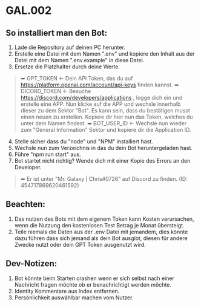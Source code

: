 # GAL.002
 
## So installiert man den Bot:

1. Lade die Repository auf deinen PC herunter.
2. Erstelle eine Datei mit dem Namen ".env" und kopiere den Inhalt aus der Datei mit dem Namen ".env.example" in diese Datei.
3. Ersetze die Platzhalter durch deine Werte.
>    ➥ GPT_TOKEN <- Dein API Token, das du auf https://platform.openai.com/account/api-keys finden kannst.
>    ➥ DICORD_TOKEN  <- Besuche https://discord.com/developers/applications , logge dich ein und erstelle eine APP. 
>    Nun klicke auf die APP  und wechsle innerhalb dieser zu dem Sektor "Bot". Es kann sein, dass du bestätigen musst einen neuen zu erstellen. Kopiere dir hier nun das Token, welches du unter dem Namen findest.
>    ➥ BOT_USER_ID <- Wechsle nun wieder zum "General Information" Sektor und kopiere dir die Application ID.
4. Stelle sicher dass du "node" und "NPM" installiert hast.
5. Wechsle nun zum Verzeichnis in das du dein Bot heruntergeladen hast.
6. Führe "npm run start" aus.
7. Bot startet nicht richtig? Wende dich mit einer Kopie des Errors an den Developer.
>    ➥ Er ist unter "Mr. Galaxy | Chris#0726" auf Discord zu finden. (ID: 454717869620461592)

## Beachten:
1. Das nutzen des Bots mit dem eigenem Token kann Kosten verursachen, wenn die Nutzung den kostenlosen Test Betrag je Monat übersteigt.
2. Teile niemals die Daten aus der .env Datei mit jemandem, dies könnte dazu führen dass sich jemand als dein Bot ausgibt, diesen für andere Zwecke nutzt oder dein GPT Token ausgenutzt wird.

## Dev-Notizen:
1. Bot könnte beim Starten crashen wenn er sich selbst nach einer Nachricht fragen möchte ob er benachrichtigt werden möchte.
2. Identity Kommentare aus Index entfernen.
3. Persönlichkeit auswählbar machen vom Nutzer.